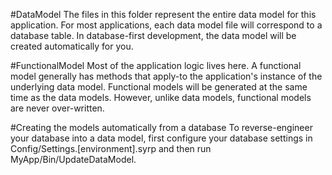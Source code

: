 #DataModel
The files in this folder represent the entire data model for this application.
For most applications, each data model file will correspond to a database table.
In database-first development, the data model will be created automatically for you.

#FunctionalModel
Most of the application logic lives here.
A functional model generally has methods that apply-to the application's instance of the underlying data model.
Functional models will be generated at the same time as the data models.
However, unlike data models, functional models are never over-written.

#Creating the models automatically from a database
To reverse-engineer your database into a data model, 
first configure your database settings in Config/Settings.[environment].syrp
and then run MyApp/Bin/UpdateDataModel.